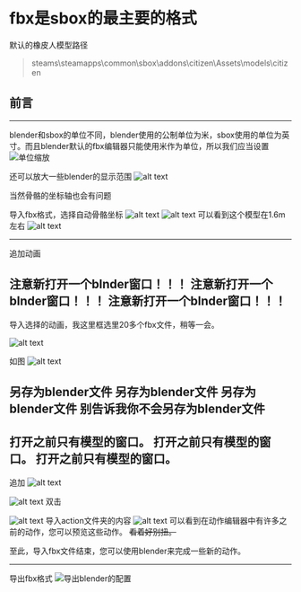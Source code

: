 # fbx是sbox的最主要的格式
默认的橡皮人模型路径
> steams\steamapps\common\sbox\addons\citizen\Assets\models\citizen


## 前言
---
blender和sbox的单位不同，blender使用的公制单位为米，sbox使用的单位为英寸。而且blender默认的fbx编辑器只能使用米作为单位，所以我们应当设置
![单位缩放](image-1.png)



还可以放大一些blender的显示范围 
![alt text](image-3.png)



当然骨骼的坐标轴也会有问题

导入fbx格式，选择自动骨骼坐标
![alt text](image-4.png)
![alt text](image-5.png)
 可以看到这个模型在1.6m左右
 ![alt text](image-7.png)

---

追加动画

注意新打开一个blnder窗口！！！
注意新打开一个blnder窗口！！！
注意新打开一个blnder窗口！！！
---
导入选择的动画，我这里框选里20多个fbx文件，稍等一会。

![alt text](image-6.png)

如图
![alt text](image-8.png)

另存为blender文件
另存为blender文件
另存为blender文件
别告诉我你不会另存为blender文件
---
打开之前只有模型的窗口。
打开之前只有模型的窗口。
打开之前只有模型的窗口。
---
追加
![alt text](image-9.png)

![alt text](image-10.png)
双击

![alt text](image-12.png)
导入action文件夹的内容
![alt text](image-11.png)
可以看到在动作编辑器中有许多之前的动作，您可以预览这些动作。
~~看着好别扭。~~

至此，导入fbx文件结束，您可以使用blender来完成一些新的动作。

---

导出fbx格式
![导出blender的配置](image-2.png)



